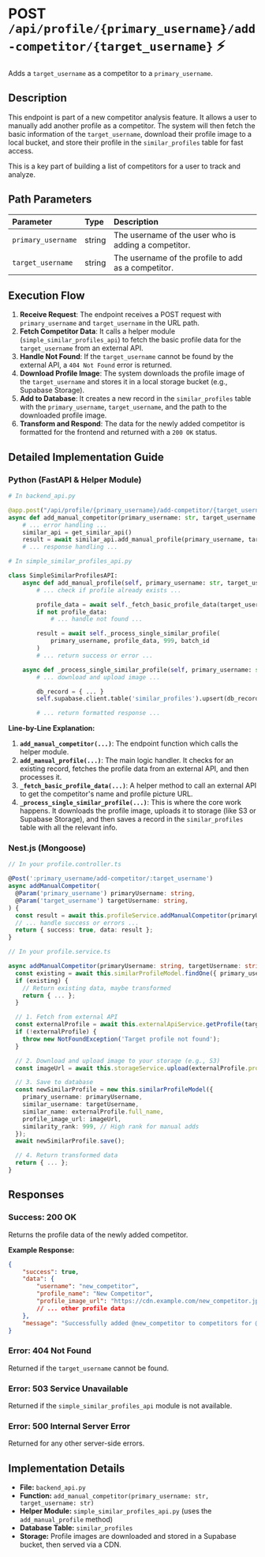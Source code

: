 # POST `/api/profile/{primary_username}/add-competitor/{target_username}` ⚡

Adds a `target_username` as a competitor to a `primary_username`.

## Description

This endpoint is part of a new competitor analysis feature. It allows a user to manually add another profile as a competitor. The system will then fetch the basic information of the `target_username`, download their profile image to a local bucket, and store their profile in the `similar_profiles` table for fast access.

This is a key part of building a list of competitors for a user to track and analyze.

## Path Parameters

| Parameter          | Type   | Description                                          |
| :----------------- | :----- | :--------------------------------------------------- |
| `primary_username` | string | The username of the user who is adding a competitor. |
| `target_username`  | string | The username of the profile to add as a competitor.  |

## Execution Flow

1.  **Receive Request**: The endpoint receives a POST request with `primary_username` and `target_username` in the URL path.
2.  **Fetch Competitor Data**: It calls a helper module (`simple_similar_profiles_api`) to fetch the basic profile data for the `target_username` from an external API.
3.  **Handle Not Found**: If the `target_username` cannot be found by the external API, a `404 Not Found` error is returned.
4.  **Download Profile Image**: The system downloads the profile image of the `target_username` and stores it in a local storage bucket (e.g., Supabase Storage).
5.  **Add to Database**: It creates a new record in the `similar_profiles` table with the `primary_username`, `target_username`, and the path to the downloaded profile image.
6.  **Transform and Respond**: The data for the newly added competitor is formatted for the frontend and returned with a `200 OK` status.

## Detailed Implementation Guide

### Python (FastAPI & Helper Module)

```python
# In backend_api.py

@app.post("/api/profile/{primary_username}/add-competitor/{target_username}")
async def add_manual_competitor(primary_username: str, target_username: str):
    # ... error handling ...
    similar_api = get_similar_api()
    result = await similar_api.add_manual_profile(primary_username, target_username)
    # ... response handling ...

# In simple_similar_profiles_api.py

class SimpleSimilarProfilesAPI:
    async def add_manual_profile(self, primary_username: str, target_username: str) -> Dict:
        # ... check if profile already exists ...

        profile_data = await self._fetch_basic_profile_data(target_username)
        if not profile_data:
            # ... handle not found ...

        result = await self._process_single_similar_profile(
            primary_username, profile_data, 999, batch_id
        )
        # ... return success or error ...

    async def _process_single_similar_profile(self, primary_username: str, profile_raw: Dict, rank: int, batch_id: str) -> Dict:
        # ... download and upload image ...

        db_record = { ... }
        self.supabase.client.table('similar_profiles').upsert(db_record).execute()

        # ... return formatted response ...
```

**Line-by-Line Explanation:**

1.  **`add_manual_competitor(...)`**: The endpoint function which calls the helper module.
2.  **`add_manual_profile(...)`**: The main logic handler. It checks for an existing record, fetches the profile data from an external API, and then processes it.
3.  **`_fetch_basic_profile_data(...)`**: A helper method to call an external API to get the competitor's name and profile picture URL.
4.  **`_process_single_similar_profile(...)`**: This is where the core work happens. It downloads the profile image, uploads it to storage (like S3 or Supabase Storage), and then saves a record in the `similar_profiles` table with all the relevant info.

### Nest.js (Mongoose)

```typescript
// In your profile.controller.ts

@Post(':primary_username/add-competitor/:target_username')
async addManualCompetitor(
  @Param('primary_username') primaryUsername: string,
  @Param('target_username') targetUsername: string,
) {
  const result = await this.profileService.addManualCompetitor(primaryUsername, targetUsername);
  // ... handle success or errors ...
  return { success: true, data: result };
}

// In your profile.service.ts

async addManualCompetitor(primaryUsername: string, targetUsername: string): Promise<any> {
  const existing = await this.similarProfileModel.findOne({ primary_username: primaryUsername, similar_username: targetUsername }).exec();
  if (existing) {
    // Return existing data, maybe transformed
    return { ... };
  }

  // 1. Fetch from external API
  const externalProfile = await this.externalApiService.getProfile(targetUsername);
  if (!externalProfile) {
    throw new NotFoundException('Target profile not found');
  }

  // 2. Download and upload image to your storage (e.g., S3)
  const imageUrl = await this.storageService.upload(externalProfile.profile_pic_url);

  // 3. Save to database
  const newSimilarProfile = new this.similarProfileModel({
    primary_username: primaryUsername,
    similar_username: targetUsername,
    similar_name: externalProfile.full_name,
    profile_image_url: imageUrl,
    similarity_rank: 999, // High rank for manual adds
  });
  await newSimilarProfile.save();

  // 4. Return transformed data
  return { ... };
}
```

## Responses

### Success: 200 OK

Returns the profile data of the newly added competitor.

**Example Response:**

```json
{
    "success": true,
    "data": {
        "username": "new_competitor",
        "profile_name": "New Competitor",
        "profile_image_url": "https://cdn.example.com/new_competitor.jpg"
        // ... other profile data
    },
    "message": "Successfully added @new_competitor to competitors for @primary_user"
}
```

### Error: 404 Not Found

Returned if the `target_username` cannot be found.

### Error: 503 Service Unavailable

Returned if the `simple_similar_profiles_api` module is not available.

### Error: 500 Internal Server Error

Returned for any other server-side errors.

## Implementation Details

-   **File:** `backend_api.py`
-   **Function:** `add_manual_competitor(primary_username: str, target_username: str)`
-   **Helper Module:** `simple_similar_profiles_api.py` (uses the `add_manual_profile` method)
-   **Database Table:** `similar_profiles`
-   **Storage:** Profile images are downloaded and stored in a Supabase bucket, then served via a CDN.
